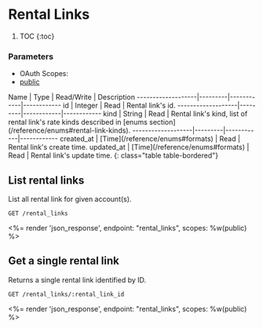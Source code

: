 # Rental Links

1. TOC
{:toc}

### Parameters
<ul class="nav nav-pills" role="tablist">
  <li class="disabled"><a>OAuth Scopes:</a></li>
  <li class="active"><a href="#public" role="tab" data-toggle="pill">public</a></li>
</ul>
<div class="tab-content" markdown="1">
  <div class="tab-pane active" id="public" markdown="1">
Name               | Type    | Read/Write | Description
-------------------|---------|------------|------------
id                 | Integer | Read       | Rental link's id.
-------------------|---------|------------|------------
kind               | String | Read        | Rental link's kind, list of rental link's rate kinds described in [enums section](/reference/enums#rental-link-kinds).
-------------------|---------|------------|------------
created_at         | [Time](/reference/enums#formats) | Read         | Rental link's create time.
updated_at         | [Time](/reference/enums#formats) | Read         | Rental link's update time.
{: class="table table-bordered"}
  </div>
</div>

## List rental links

List all rental link for given account(s).

~~~
GET /rental_links
~~~

<%= render 'json_response', endpoint: "rental_links", scopes: %w(public) %>

## Get a single rental link

Returns a single rental link identified by ID.

~~~
GET /rental_links/:rental_link_id
~~~

<%= render 'json_response', endpoint: "rental_links", scopes: %w(public) %>
